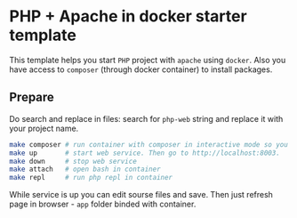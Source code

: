 # PHP + Apache in docker starter template

This template helps you start `PHP` project with `apache` using `docker`.
Also you have access to `composer` (through docker container) to install packages. 

## Prepare


Do search and replace in files: search for `php-web` string and replace it with your project name.

```bash
make composer # run container with composer in interactive mode so you cam call composer commands. 
make up       # start web service. Then go to http://localhost:8003.
make down     # stop web service
make attach   # open bash in container
make repl     # run php repl in container
```

While service is up you can edit sourse files and save. Then just refresh page in browser - `app` folder binded with container. 
